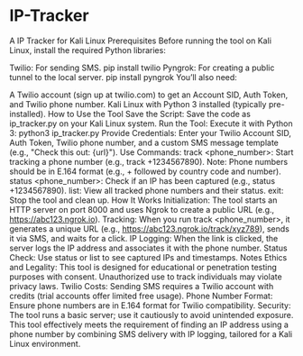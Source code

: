 # IP-Tracker
 A IP Tracker for Kali Linux
Prerequisites
Before running the tool on Kali Linux, install the required Python libraries:

Twilio: For sending SMS.
pip install twilio
Pyngrok: For creating a public tunnel to the local server.
pip install pyngrok
You’ll also need:

A Twilio account (sign up at twilio.com) to get an Account SID, Auth Token, and Twilio phone number.
Kali Linux with Python 3 installed (typically pre-installed).
How to Use the Tool
Save the Script: Save the code as ip_tracker.py on your Kali Linux system.
Run the Tool: Execute it with Python 3:
python3 ip_tracker.py
Provide Credentials: Enter your Twilio Account SID, Auth Token, Twilio phone number, and a custom SMS message template (e.g., "Check this out: {url}").
Use Commands:
track <phone_number>: Start tracking a phone number (e.g., track +1234567890). Note: Phone numbers should be in E.164 format (e.g., + followed by country code and number).
status <phone_number>: Check if an IP has been captured (e.g., status +1234567890).
list: View all tracked phone numbers and their status.
exit: Stop the tool and clean up.
How It Works
Initialization: The tool starts an HTTP server on port 8000 and uses Ngrok to create a public URL (e.g., https://abc123.ngrok.io).
Tracking: When you run track <phone_number>, it generates a unique URL (e.g., https://abc123.ngrok.io/track/xyz789), sends it via SMS, and waits for a click.
IP Logging: When the link is clicked, the server logs the IP address and associates it with the phone number.
Status Check: Use status or list to see captured IPs and timestamps.
Notes
Ethics and Legality: This tool is designed for educational or penetration testing purposes with consent. Unauthorized use to track individuals may violate privacy laws.
Twilio Costs: Sending SMS requires a Twilio account with credits (trial accounts offer limited free usage).
Phone Number Format: Ensure phone numbers are in E.164 format for Twilio compatibility.
Security: The tool runs a basic server; use it cautiously to avoid unintended exposure.
This tool effectively meets the requirement of finding an IP address using a phone number by combining SMS delivery with IP logging, tailored for a Kali Linux environment.